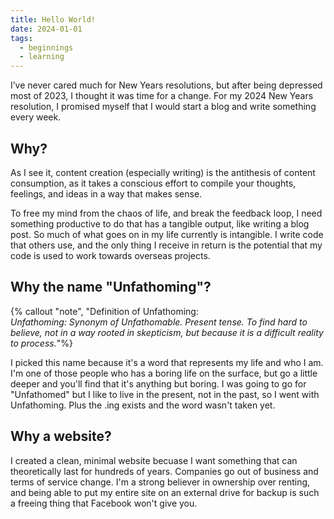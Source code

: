 ```yaml
---
title: Hello World!
date: 2024-01-01
tags:
  - beginnings
  - learning
---
```

I’ve never cared much for New Years resolutions, but after being depressed most of 2023, I thought it was time for a change. For my 2024 New Years resolution, I promised myself that I would start a blog and write something every week.

## Why?
As I see it, content creation (especially writing) is the antithesis of content consumption, as it takes a conscious effort to compile your thoughts, feelings, and ideas in a way that makes sense.

To free my mind from the chaos of life, and break the feedback loop, I need something productive to do that has a tangible output, like writing a blog post. So much of what goes on in my life currently is intangible. I write code that others use, and the only thing I receive in return is the potential that my code is used to work towards overseas projects.

## Why the name "Unfathoming"?
{% callout "note", "Definition of Unfathoming:<br>*Unfathoming: Synonym of Unfathomable. Present tense. To find hard to believe, not in a way rooted in skepticism, but because it is a difficult reality to process.*"%}

I picked this name because it's a word that represents my life and who I am. I'm one of those people who has a boring life on the surface, but go a little deeper and you'll find that it's anything but boring. I was going to go for "Unfathomed" but I like to live in the present, not in the past, so I went with Unfathoming. Plus the .ing exists and the word wasn't taken yet.

## Why a website?
I created a clean, minimal website becuase I want something that can theoretically last for hundreds of years. Companies go out of business and terms of service change. I'm a strong believer in ownership over renting, and being able to put my entire site on an external drive for backup is such a freeing thing that Facebook won't give you.
